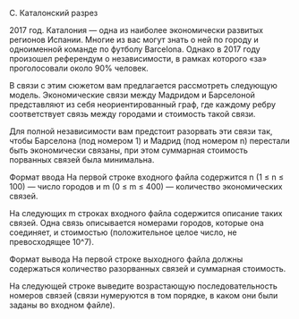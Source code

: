 C. Каталонский разрез

2017 год. Каталония — одна из наиболее экономически развитых регионов Испании. Многие из вас могут знать о ней по городу и одноименной команде по футболу Barcelona. Однако в 2017 году произошел референдум о независимости, в рамках которого «за» проголосовали около 90% человек.

В связи с этим сюжетом вам предлагается рассмотреть следующую модель. Экономические связи между Мадридом и Барселоной представляют из себя неориентированный граф, где каждому ребру соответствует связь между городами и стоимость такой связи.

Для полной независимости вам предстоит разорвать эти связи так, чтобы Барселона (под номером 1) и Мадрид (под номером n) перестали быть экономически связаны, при этом суммарная стоимость порванных связей была минимальна.

Формат ввода
На первой строке входного файла содержится n (1 ≤ n ≤ 100) — число городов и m (0 ≤ m ≤ 400) — количество экономических связей.

На следующих m строках входного файла содержится описание таких связей. Одна связь описывается номерами городов, которые она соединяет, и стоимостью (положительное целое число, не превосходящее 10^7).

Формат вывода
На первой строке выходного файла должны содержаться количество разорванных связей и суммарная стоимость.

На следующей строке выведите возрастающую последовательность номеров связей (связи нумеруются в том порядке, в каком они были заданы во входном файле).
